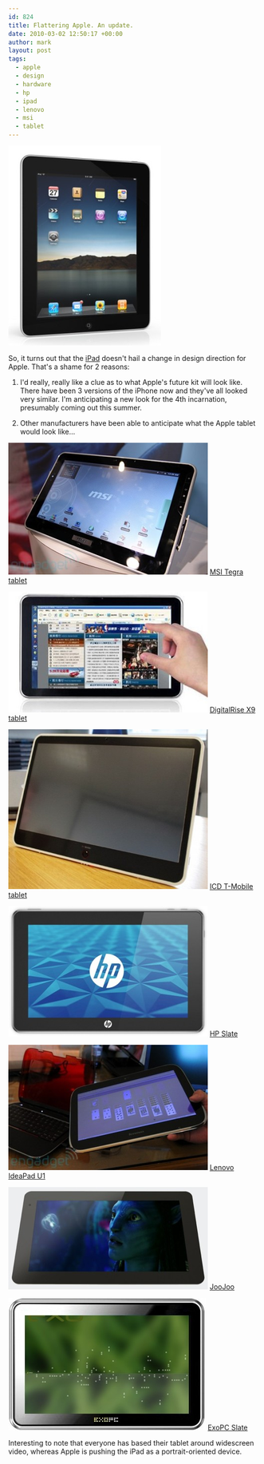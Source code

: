 ```yaml
---
id: 824
title: Flattering Apple. An update.
date: 2010-03-02 12:50:17 +00:00
author: mark
layout: post
tags:
  - apple
  - design
  - hardware
  - hp
  - ipad
  - lenovo
  - msi
  - tablet
---
```

![The iPad](/images/fromwp/2010/03/ipad.jpg)

So, it turns out that the [iPad](http://www.apple.com/ipad) doesn't hail a change in design direction for Apple. That's a shame for 2 reasons:

1) I'd really, really like a clue as to what Apple's future kit will look like. There have been 3 versions of the iPhone now and they've all looked very similar. I'm anticipating a new look for the 4th incarnation, presumably coming out this summer.

2) Other manufacturers have been able to anticipate what the Apple tablet would look like&#8230;

![MSI Tegra tablet](/images/fromwp/2010/03/msi-tegra.jpg)
[MSI Tegra tablet](http://www.engadget.com/2010/01/28/msis-10-inch-tablet-launching-this-year-at-500-patently-ignor/)

![DigitalRise X9 tablet](/images/fromwp/2010/03/digitalrise-x9.jpg)
[DigitalRise X9 tablet](http://www.engadget.com/2010/01/14/digitalrise-x9-tablet-has-atom-multitouch-780-price-tag/)

![ICD T-mobile tablet](/images/fromwp/2010/03/icd-tmobile-tegra.jpg)
[ICD T-Mobile tablet](http://www.engadget.com/2010/01/07/icds-tegra-tablet-officially-dubbed-the-vega-headed-to-t-mobil/)

![HP Slate](/images/fromwp/2010/03/hp-slate.jpg)
[HP Slate](http://www.engadget.com/2010/01/06/the-hp-slate/)

![Lenovo IdeaPad U1](/images/fromwp/2010/03/lenovo-ideapad-u1.jpg)
[Lenovo IdeaPad U1](http://www.engadget.com/2010/01/05/lenovo-ideapad-u1-hybrid-hands-on-and-impressions/)

![JooJoo](/images/fromwp/2010/03/joojoo.jpg)
[JooJoo](http://thejoojoo.com/)

![ExoPC Slate](/images/fromwp/2010/03/exopc-slate.jpg)
[ExoPC Slate](http://www.engadget.com/2010/01/31/8-9-inch-exopc-slate-has-ipad-looks-netbook-internals-windows/)

Interesting to note that everyone has based their tablet around widescreen video, whereas Apple is pushing the iPad as a portrait-oriented device.
